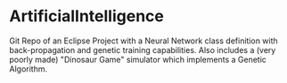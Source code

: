 # ArtificialIntelligence

Git Repo of an Eclipse Project with a Neural Network class definition with back-propagation and genetic training capabilities. Also includes a (very poorly made) "Dinosaur Game" simulator which implements a Genetic Algorithm.
